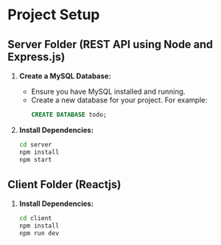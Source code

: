 # Project Setup

## Server Folder (REST API using Node and Express.js)

1. **Create a MySQL Database:**
   - Ensure you have MySQL installed and running.
   - Create a new database for your project. For example:
     ```sql
     CREATE DATABASE todo;
     ```

2. **Install Dependencies:**
   ```bash
   cd server
   npm install
   npm start

## Client Folder (Reactjs)

1. **Install Dependencies:**
   ```bash
   cd client
   npm install
   npm run dev
